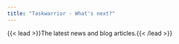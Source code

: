 ```yaml
---
title: "Taskwarrior - What's next?"
---
```


{{< lead >}}The latest news and blog articles.{{< /lead >}}
